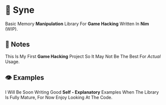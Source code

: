 
# 💫 Syne

Basic Memory **Manipulation** Library For **Game Hacking** Written In **Nim** (WIP).



## 📝 Notes
This Is My First **Game Hacking** Project So It May Not Be The Best For *Actual* Usage.
## 👁 Examples

I Will Be Soon Writing Good **Self - Explanatory** Examples When The Library Is Fully Mature, For Now Enjoy Looking At The Code.
